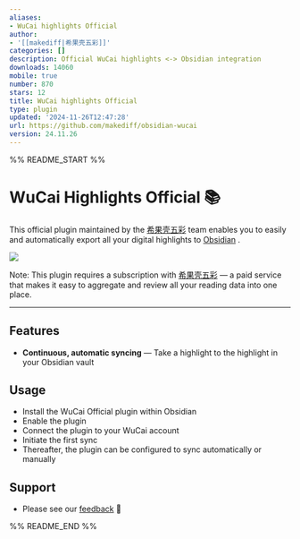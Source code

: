 ```yaml
---
aliases:
- WuCai highlights Official
author:
- '[[makediff|希果壳五彩]]'
categories: []
description: Official WuCai highlights <-> Obsidian integration
downloads: 14060
mobile: true
number: 870
stars: 12
title: WuCai highlights Official
type: plugin
updated: '2024-11-26T12:47:28'
url: https://github.com/makediff/obsidian-wucai
version: 24.11.26
---
```


%% README_START %%

# WuCai Highlights Official 📚

This official plugin maintained by the [希果壳五彩](https://doc.wucai.site/) team enables you to easily and automatically export all your digital highlights to [Obsidian](https://obsidian.md) .

![](https://wucaiimg.dotalk.cn/plugins/wucai-highlights.png)

Note: This plugin requires a subscription with [希果壳五彩](https://doc.wucai.site/) — a paid service that makes it easy to aggregate and review all your reading data into one place.

---

## Features

* **Continuous, automatic syncing** — Take a highlight to the highlight in your Obsidian vault

## Usage

* Install the WuCai Official plugin within Obsidian
* Enable the plugin
* Connect the plugin to your WuCai account
* Initiate the first sync
* Thereafter, the plugin can be configured to sync automatically or manually

## Support

* Please see our [feedback](https://feedback.dotalk.cn/note/OlA9f2ef3ee.html) 🙂

%% README_END %%
